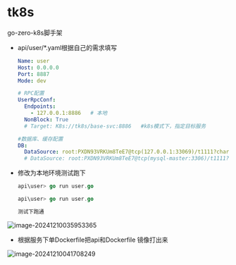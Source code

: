 # tk8s
 go-zero-k8s脚手架

- api/user/*.yaml根据自己的需求填写

  ```yaml
  Name: user
  Host: 0.0.0.0
  Port: 8887
  Mode: dev
  
  # RPC配置
  UserRpcConf:
    Endpoints:
      - 127.0.0.1:8886   # 本地
    NonBlock: True
    # Target: K8s://tk8s/base-svc:8886   #k8s模式下，指定目标服务
  
  #数据库、缓存配置
  DB:
    DataSource: root:PXDN93VRKUm8TeE7@tcp(127.0.0.1:33069)/t1111?charset=utf8mb4&parseTime=true&loc=Asia%2FShanghai  
    # DataSource: root:PXDN93VRKUm8TeE7@tcp(mysql-master:3306)/t1111?charset=utf8mb4&parseTime=true&loc=Asia%2FShanghai
  ```

- 修改为本地环境测试跑下

  ```go
  api\user> go run user.go
  
  api\user> go run user.go
  
  测试下跑通
  ```

![image-20241210035953365](https://github.com/user-attachments/assets/f524ec80-f79a-40df-8de2-4296ff783765)





- 根据服务下单Dockerfile把api和Dockerfile 镜像打出来


![image-20241210041708249](https://github.com/user-attachments/assets/17b2e4cc-87d7-4855-94fd-5b8e678387bd)

